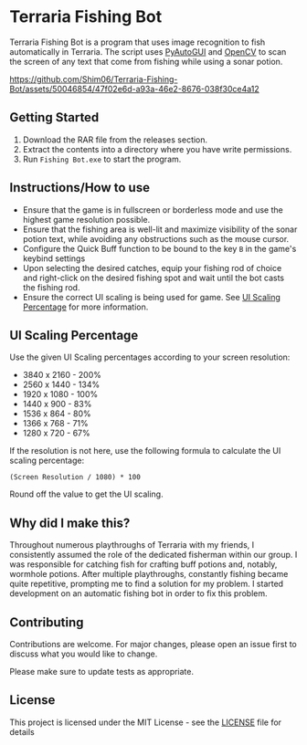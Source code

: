 # Terraria Fishing Bot

Terraria Fishing Bot is a program that uses image recognition to fish automatically in Terraria. The script uses [PyAutoGUI](https://pypi.org/project/PyAutoGUI/) and [OpenCV](https://pypi.org/project/opencv-python/) to scan the screen of any text that come from fishing while using a sonar potion. 

https://github.com/Shim06/Terraria-Fishing-Bot/assets/50046854/47f02e6d-a93a-46e2-8676-038f30ce4a12

## Getting Started

1. Download the RAR file from the releases section.
2. Extract the contents into a directory where you have write permissions.
3. Run `Fishing Bot.exe` to start the program.

## Instructions/How to use

* Ensure that the game is in fullscreen or borderless mode and use the highest game resolution possible.
* Ensure that the fishing area is well-lit and maximize visibility of the sonar potion text, while avoiding any obstructions such as the mouse cursor.
* Configure the Quick Buff function to be bound to the key `B` in the game's keybind settings
* Upon selecting the desired catches, equip your fishing rod of choice and right-click on the desired fishing spot and wait until the bot casts the fishing rod.
* Ensure the correct UI scaling is being used for game. See [UI Scaling Percentage](#UI-Scaling-Percentage) for more information.

## UI Scaling Percentage
Use the given UI Scaling percentages according to your screen resolution:
* 3840 x 2160 - 200%
* 2560 x 1440 - 134%
* 1920 x 1080 - 100%
* 1440 x 900 - 83%
* 1536 x 864 - 80%
* 1366 x 768 - 71%
* 1280 x 720 - 67%

If the resolution is not here, use the following formula to calculate the UI scaling percentage:

`(Screen Resolution / 1080) * 100`

Round off the value to get the UI scaling.

## Why did I make this?

Throughout numerous playthroughs of Terraria with my friends, I consistently assumed the role of the dedicated fisherman within our group. I was responsible for catching fish for crafting buff potions and, notably, wormhole potions. After multiple playthroughs, constantly fishing became quite repetitive, prompting me to find a solution for my problem. I started development on an automatic fishing bot in order to fix this problem.

## Contributing

Contributions are welcome. For major changes, please open an issue first
to discuss what you would like to change.

Please make sure to update tests as appropriate.

## License

This project is licensed under the MIT License - see the [LICENSE](LICENSE) file for details
